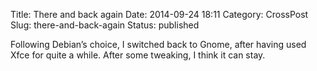 Title: There and back again
Date: 2014-09-24 18:11
Category: CrossPost
Slug: there-and-back-again
Status: published

Following Debian’s choice, I switched back to Gnome, after having used
Xfce for quite a while. After some tweaking, I think it can stay.

